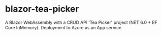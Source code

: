 # blazor-tea-picker

A Blazor WebAssembly with a CRUD API 'Tea Picker' project (NET 6.0 + EF Core InMemory). Deployment to Azure as an App service.
